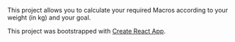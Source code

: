 This project allows you to calculate your required Macros according to your weight (in kg) and your goal.







This project was bootstrapped with [Create React App](https://github.com/facebookincubator/create-react-app).
